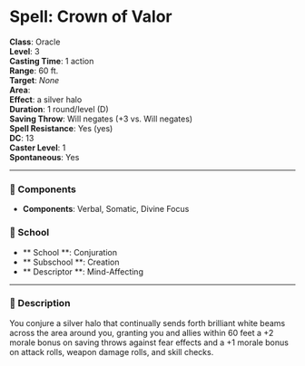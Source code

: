 
# Spell: Crown of Valor
**Class**: Oracle  
**Level**: 3  
**Casting Time**: 1 action  
**Range**: 60 ft.  
**Target**: _None_  
**Area**:   
**Effect**: a silver halo  
**Duration**: 1 round/level (D)  
**Saving Throw**: Will negates (+3 vs. Will negates)  
**Spell Resistance**: Yes (yes)  
**DC**: 13  
**Caster Level**: 1  
**Spontaneous**: Yes

---

### 🔮 Components
- **Components**: Verbal, Somatic, Divine Focus

### 🏫 School
- ** School **: Conjuration
- ** Subschool **: Creation
- ** Descriptor **: Mind-Affecting
---

### 📜 Description
You conjure a silver halo that continually sends forth brilliant white beams across the area around you, granting you and allies within 60 feet a +2 morale bonus on saving throws against fear effects and a +1 morale bonus on attack rolls, weapon damage rolls, and skill checks.
